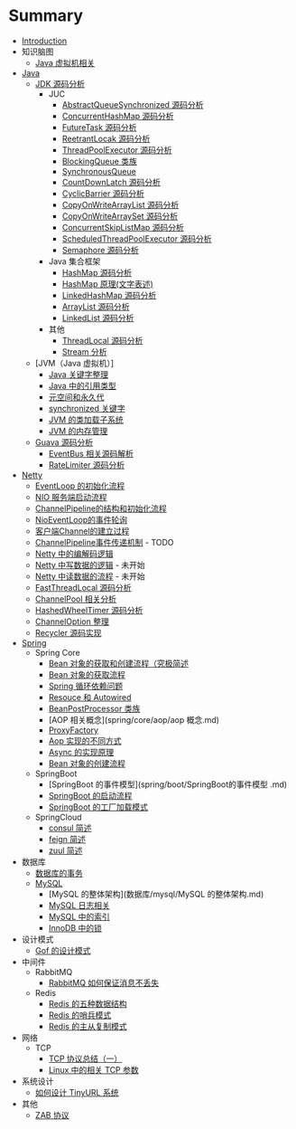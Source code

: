 # Summary

* [Introduction](README.md)
* 知识脑图
  - [Java 虚拟机相关](https://www.processon.com/view/link/6064961d6376891a06bbe35e)
* [Java](./java/README.md)
  * [JDK 源码分析]()
    * JUC
      * [AbstractQueueSynchronized 源码分析](java/jdk/juc/AbstractQueuedSynchronizer.md)
      * [ConcurrentHashMap 源码分析](java/jdk/juc/ConcurrentHashMap.md)
      * [FutureTask 源码分析](java/jdk/juc/FutureTask.md)
      * [ReetrantLocak 源码分析](java/jdk/juc/ReetrantLock.md)
      * [ThreadPoolExecutor 源码分析](java/jdk/juc/ThreadPoolExecutor.md)
      * [BlockingQueue 类族](java/jdk/juc/BlockingQueue.md)
      * [SynchronousQueue](java/jdk/juc/SynchronousQueue.md)
      * [CountDownLatch 源码分析](java/jdk/juc/CountDownLatch.md)
      * [CyclicBarrier 源码分析](java/jdk/juc/CyclicBarrier.md)
      * [CopyOnWriteArrayList 源码分析](java/jdk/juc/CopyOnWriteArrayList.md)
      * [CopyOnWriteArraySet 源码分析](java/jdk/juc/CopyOnWriteArraySet.md)
      * [ConcurrentSkipListMap 源码分析](java/jdk/juc/ConcurrentSkipListMap.md)
      * [ScheduledThreadPoolExecutor 源码分析](java/jdk/juc/ScheduledThreadPoolExecutor.md)
      * [Semaphore 源码分析](java/jdk/juc/Semaphore.md)
    * Java 集合框架
      * [HashMap 源码分析](java/jdk/collection/HashMap源码阅读.md)
      * [HashMap 原理(文字表述)](java/jdk/collection/HashMap.md)
      * [LinkedHashMap 源码分析](java/jdk/collection/LinkedHashMap源码阅读.md)
      * [ArrayList 源码分析](java/jdk/collection/ArrayList.md)
      * [LinkedList 源码分析](java/collection/jdk/LinkedList源码阅读.md)
    * 其他
      * [ThreadLocal 源码分析](java/jdk/util/ThreadLocal.md)
      * [Stream 分析](java/jdk/util/Stream.md)
  * [JVM（Java 虚拟机）]
    * [Java 关键字整理](java/jvm/关键字.md)
    * [Java 中的引用类型](java/jvm/引用类型.md)
    * [元空间和永久代](java/jvm/元空间和永久代.md)
    * [synchronized 关键字](java/jvm/synchronized.md)
    * [JVM 的类加载子系统](java/jvm/JVM的类加载子系统.md)
    * [JVM 的内存管理](java/jvm/JVM的内存管理.md)
  * [Guava 源码分析]()
    * [EventBus 相关源码解析](java/guava/EventBus.md)
    * [RateLimiter 源码分析](java/guava/RateLimiter.md)
* [Netty]()
  * [EventLoop 的初始化流程](netty/netty逻辑流程/EventLoop的初始化.md)
  * [NIO 服务端启动流程](netty/netty逻辑流程/NIO服务端启动流程.md)
  * [ChannelPipeline的结构和初始化流程](netty/netty逻辑流程/ChannelPipeline的结构和初始化流程.md)
  * [NioEventLoop的事件轮询](netty/netty逻辑流程/NioEventLoop的事件轮询.md)
  * [客户端Channel的建立过程](netty/netty逻辑流程/客户端Channel的创建流程.md)
  * [ChannelPipeline事件传递机制](netty/netty逻辑流程/ChannelPipeline事件传递机制.md) - TODO
  * [Netty 中的编解码逻辑](netty/netty逻辑流程/Netty中的编解码逻辑.md)
  * [Netty 中写数据的逻辑](netty/netty逻辑流程/Netty中写数据的逻辑.md) - 未开始
  * [Netty 中读数据的流程](netty/netty逻辑流程/Netty中读数据的流程.md) - 未开始
  * [FastThreadLocal 源码分析](netty/util/FastThreadLocal.md)
  * [ChannelPool 相关分析](netty/util/ChannelPool.md)
  * [HashedWheelTimer 源码分析](netty/util/HashedWheelTimer源码分析.md)  
  * [ChannelOption 整理](netty/ChannelOption整理.md)
  * [Recycler 源码实现](netty/util/Recycler源码实现.md)
* [Spring]()
  * Spring Core
    * [Bean 对象的获取和创建流程（究极简述](spring/core/ioc/Bean对象的获取和创建流程.md)
    * [Bean 对象的获取流程](spring/core/ioc/Bean对象的获取流程.md)
    * [Spring 循环依赖问题](spring/core/ioc/Spring循环依赖问题.md)
    * [Resouce 和 Autowired](spring/core/ioc/Resouce和Autowired.md)
    * [BeanPostProcessor 类族](spring/core/ioc/beanpostprocessor/BeanPostProcessor类族概述.md)
    * [AOP 相关概念](spring/core/aop/aop 概念.md)
    * [ProxyFactory](spring/core/aop/ProxyFactory.md)
    * [Aop 实现的不同方式](spring/core/aop/Aop实现的不同方式.md)
    * [Async 的实现原理](spring/core/module/async.md)
    * [Bean 对象的创建流程](spring/core/ioc/Bean对象的创建流程.md)
  * SpringBoot
    - [SpringBoot 的事件模型](spring/boot/SpringBoot的事件模型 .md)
    - [SpringBoot 的启动流程](spring/boot/SpringBoot的启动流程.md)
    - [SpringBoot 的工厂加载模式](spring/boot/SpringBoot的工厂加载模式.md)
  * SpringCloud
    * [consul 简述](spring/cloud/consul.md) 
    * [feign 简述](spring/cloud/feign.md)
    * [zuul 简述](spring/cloud/zuul.md)
* 数据库
  * [数据库的事务](数据库/mysql/数据库的事务.md)
  * [MySQL]()
    * [MySQL 的整体架构](数据库/mysql/MySQL 的整体架构.md)
    * [MySQL 日志相关](数据库/mysql/日志相关.md)
    * [MySQL 中的索引](数据库/mysql/索引相关.md)
    * [InnoDB 中的锁](数据库/mysql/锁相关.md)
* 设计模式
  * [Gof 的设计模式](系统设计/Gof设计模式.md)
* 中间件
  * RabbitMQ
    * [RabbitMQ 如何保证消息不丢失](消息队列/RabbitMQ如何保证消息不丢失.md)
  * Redis
    * [Redis 的五种数据结构](redis/Redis的五种数据结构.md)
    * [Redis 的哨兵模式](redis/Redis的Sentinel模式.md)
    * [Redis 的主从复制模式](redis/Redis的主从复制模式.md)
* 网络
  * TCP
    * [TCP 协议总结（一）](网络/tcp协议整理1.md)
    * [Linux 中的相关 TCP 参数](网络/tcp内核参数整理.md)
* 系统设计
  * [如何设计 TinyURL 系统](系统设计/如何设计TinyURL系统.md)
* 其他
  * [ZAB 协议](分布式/zab/ZAB基础理解.md)